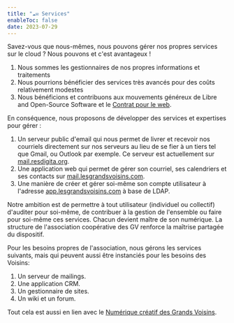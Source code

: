 ```yaml
---
title: "☁✉ Services"
enableToc: false
date: 2023-07-29
---
```


Savez-vous que nous-mêmes, nous pouvons gérer nos propres services sur le cloud ? Nous pouvons et c'est avantageux !

1. Nous sommes les gestionnaires de nos propres informations et traitements
2. Nous pourrions bénéficier des services très avancés pour des coûts relativement modestes
3. Nous bénéficions et contribuons aux mouvements généreux de Libre and Open-Source Software et le [Contrat pour le web](https://www.contractfortheweb.org/fr/).

En conséquence, nous proposons de développer des services et expertises pour gérer :

1. Un serveur public d'email qui nous permet de livrer et recevoir nos courriels directement sur nos serveurs au lieu de se fier à un tiers tel que Gmail, ou Outlook par exemple. Ce serveur est actuellement sur [mail.resdigita.org](mailresdigitacom.md). 
2. Une application web qui permet de gérer son courriel, ses calendriers et ses contacts sur [mail.lesgrandsvoisins.com](https://mail.lesgrandsvoisins.com). 
3. Une manière de créer et gérer soi-même son compte utilisateur à l'adresse [app.lesgrandsvoisins.com](https://app.lesgrandsvoisins.com) à base de LDAP.

Notre ambition est de permettre à tout utilisateur (individuel ou collectif) d'auditer pour soi-même, de contribuer à la gestion de l'ensemble ou faire pour soi-même ces services. Chacun devient maître de son numérique. La structure de l'association coopérative des GV renforce la maîtrise partagée du dispositif.

Pour les besoins propres de l'association, nous gérons les services suivants, mais qui peuvent aussi être instanciés pour les besoins des Voisins:

1. Un serveur de mailings.
2. Une application CRM.
3. Un gestionnaire de sites.
4. Un wiki et un forum.

Tout cela est aussi en lien avec le [Numérique créatif des Grands Voisins](numcrea.md). 